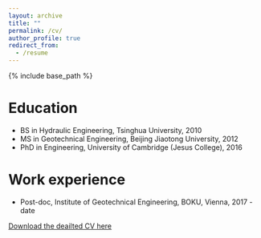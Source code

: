 ```yaml
---
layout: archive
title: ""
permalink: /cv/
author_profile: true
redirect_from:
  - /resume
---
```


{% include base_path %}

Education
======
* BS in Hydraulic Engineering, Tsinghua University, 2010
* MS in Geotechnical Engineering, Beijing Jiaotong University, 2012
* PhD in Engineering, University of Cambridge (Jesus College), 2016

Work experience
======
* Post-doc, Institute of Geotechnical Engineering, BOKU, Vienna, 2017 - date 

[Download the deailted CV here](http://academicpages.github.io/files/cv.pdf)
 
